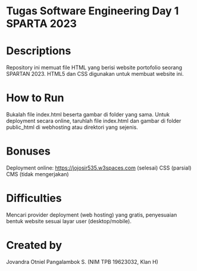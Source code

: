 # Tugas Software Engineering Day 1 SPARTA 2023

# Descriptions
Repository ini memuat file HTML yang berisi website portofolio seorang SPARTAN 2023. HTML5 dan CSS digunakan untuk membuat website ini.

# How to Run
Bukalah file index.html beserta gambar di folder yang sama. Untuk deployment secara online, taruhlah file index.html dan gambar di folder public_html di webhosting atau direktori yang sejenis.

# Bonuses
Deployment online: https://jojosir535.w3spaces.com (selesai)
CSS (parsial)
CMS (tidak mengerjakan)

# Difficulties
Mencari provider deployment (web hosting) yang gratis, penyesuaian bentuk website sesuai layar user (desktop/mobile).

# Created by
Jovandra Otniel Pangalambok S. (NIM TPB 19623032, Klan H)
